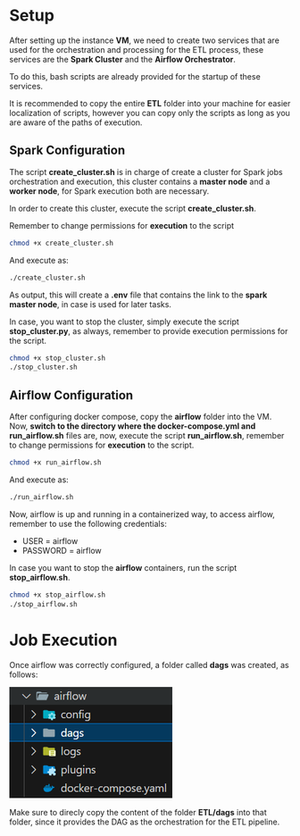# Setup
After setting up the instance **VM**, we need to create two services that are used for the orchestration and processing for the ETL process, these services are the **Spark Cluster** and the **Airflow Orchestrator**.

To do this, bash scripts are already provided for the startup of these services.

It is recommended to copy the entire **ETL** folder into your machine for easier localization of scripts, however you can copy only the scripts as long as you are aware of the paths of execution.

## Spark Configuration
The script **create_cluster.sh** is in charge of create a cluster for Spark jobs orchestration and execution, this cluster contains a **master node** and a **worker node**, for Spark execution both are necessary.

In order to create this cluster, execute the script **create_cluster.sh**.

Remember to change permissions for **execution** to the script
```bash
chmod +x create_cluster.sh
```
And execute as:
```bash
./create_cluster.sh
```
As output, this will create a **.env** file that contains the link to the **spark master node**, in case is used for later tasks.

In case, you want to stop the cluster, simply execute the script **stop_cluster.py**, as always, remember to provide execution permissions for the script.
```bash
chmod +x stop_cluster.sh
./stop_cluster.sh
```

## Airflow Configuration
After configuring docker compose, copy the **airflow** folder into the VM.
Now, **switch to the directory where the docker-compose.yml and run_airflow.sh** files are, now, execute the script **run_airflow.sh**, remember to change permissions for **execution** to the script.
```bash
chmod +x run_airflow.sh
```
And execute as:
```bash
./run_airflow.sh
```
Now, airflow is up and running in a containerized way, to access airflow, remember to use the following credentials:
- USER = airflow
- PASSWORD = airflow

In case you want to stop the **airflow** containers, run the script **stop_airflow.sh**.
```bash
chmod +x stop_airflow.sh
./stop_airflow.sh
```

# Job Execution
Once airflow was correctly configured, a folder called **dags** was created, as follows:

![dag_folder](./img/dags_folder.png)

Make sure to direcly copy the content of the folder **ETL/dags** into that folder, since it provides the DAG as the orchestration for the ETL pipeline.